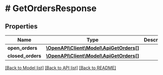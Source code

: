 # # GetOrdersResponse

## Properties

Name | Type | Description | Notes
------------ | ------------- | ------------- | -------------
**open_orders** | [**\OpenAPI\Client\Model\ApiGetOrders[]**](ApiGetOrders.md) |  | [optional]
**closed_orders** | [**\OpenAPI\Client\Model\ApiGetOrders[]**](ApiGetOrders.md) |  | [optional]

[[Back to Model list]](../../README.md#models) [[Back to API list]](../../README.md#endpoints) [[Back to README]](../../README.md)
